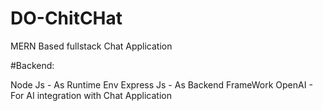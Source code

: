 # DO-ChitCHat
MERN Based fullstack Chat Application

#Backend:

Node Js - As Runtime Env 
Express Js - As Backend FrameWork
OpenAI - For AI integration with Chat Application


